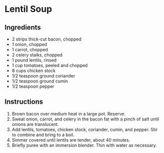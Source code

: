 # Lentil Soup

## Ingredients

- 2 strips thick-cut bacon, chopped
- 1 onion, chopped
- 1 carrot, chopped
- 2 celery stalks, chopped
- 1 pound lentils, rinsed
- 1 cup tomatoes, peeled and chopped
- 8 cups chicken stock
- 1/2 teaspoon ground coriander
- 1/2 teaspoon ground cumin
- 1/2 teaspoon pepper

## Instructions

1. Brown bacon over medium heat in a large pot. Reserve.
2. Sweat onion, carrot, and celery in the bacon fat with a pinch of salt until onions are translucent.
3. Add lentils, tomatoes, chicken stock, coriander, cumin, and pepper. Stir to combine and bring to a boil.
4. Simmer covered until lentils are tender, about 40 minutes.
5. Briefly puree with an immersion blender. Thin with water as necessary.
